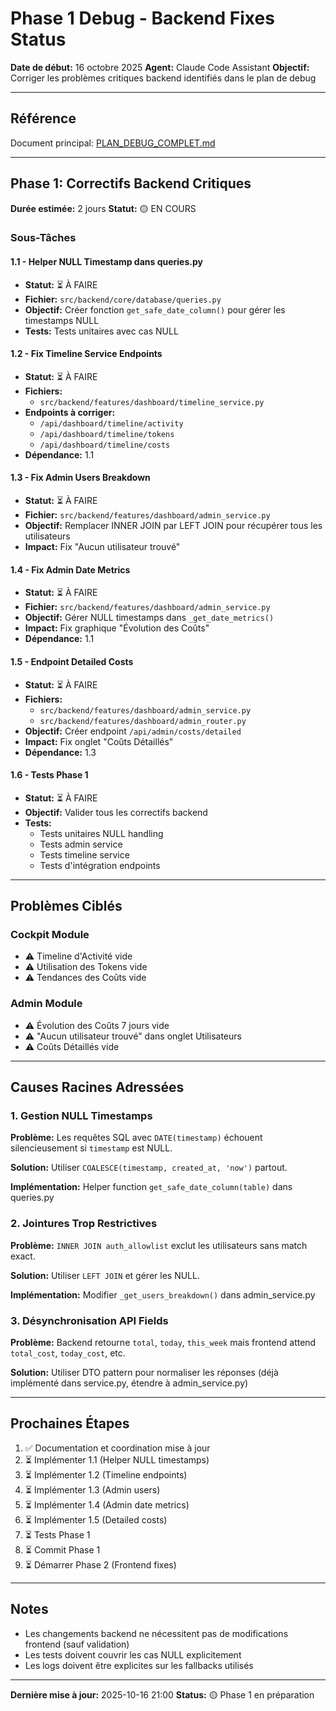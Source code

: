 # Phase 1 Debug - Backend Fixes Status

**Date de début:** 16 octobre 2025
**Agent:** Claude Code Assistant
**Objectif:** Corriger les problèmes critiques backend identifiés dans le plan de debug

---

## Référence

Document principal: [PLAN_DEBUG_COMPLET.md](../PLAN_DEBUG_COMPLET.md)

---

## Phase 1: Correctifs Backend Critiques

**Durée estimée:** 2 jours
**Statut:** 🟡 EN COURS

### Sous-Tâches

#### 1.1 - Helper NULL Timestamp dans queries.py
- **Statut:** ⏳ À FAIRE
- **Fichier:** `src/backend/core/database/queries.py`
- **Objectif:** Créer fonction `get_safe_date_column()` pour gérer les timestamps NULL
- **Tests:** Tests unitaires avec cas NULL

#### 1.2 - Fix Timeline Service Endpoints
- **Statut:** ⏳ À FAIRE
- **Fichiers:**
  - `src/backend/features/dashboard/timeline_service.py`
- **Endpoints à corriger:**
  - `/api/dashboard/timeline/activity`
  - `/api/dashboard/timeline/tokens`
  - `/api/dashboard/timeline/costs`
- **Dépendance:** 1.1

#### 1.3 - Fix Admin Users Breakdown
- **Statut:** ⏳ À FAIRE
- **Fichier:** `src/backend/features/dashboard/admin_service.py`
- **Objectif:** Remplacer INNER JOIN par LEFT JOIN pour récupérer tous les utilisateurs
- **Impact:** Fix "Aucun utilisateur trouvé"

#### 1.4 - Fix Admin Date Metrics
- **Statut:** ⏳ À FAIRE
- **Fichier:** `src/backend/features/dashboard/admin_service.py`
- **Objectif:** Gérer NULL timestamps dans `_get_date_metrics()`
- **Impact:** Fix graphique "Évolution des Coûts"
- **Dépendance:** 1.1

#### 1.5 - Endpoint Detailed Costs
- **Statut:** ⏳ À FAIRE
- **Fichiers:**
  - `src/backend/features/dashboard/admin_service.py`
  - `src/backend/features/dashboard/admin_router.py`
- **Objectif:** Créer endpoint `/api/admin/costs/detailed`
- **Impact:** Fix onglet "Coûts Détaillés"
- **Dépendance:** 1.3

#### 1.6 - Tests Phase 1
- **Statut:** ⏳ À FAIRE
- **Objectif:** Valider tous les correctifs backend
- **Tests:**
  - Tests unitaires NULL handling
  - Tests admin service
  - Tests timeline service
  - Tests d'intégration endpoints

---

## Problèmes Ciblés

### Cockpit Module
- ⚠️ Timeline d'Activité vide
- ⚠️ Utilisation des Tokens vide
- ⚠️ Tendances des Coûts vide

### Admin Module
- ⚠️ Évolution des Coûts 7 jours vide
- ⚠️ "Aucun utilisateur trouvé" dans onglet Utilisateurs
- ⚠️ Coûts Détaillés vide

---

## Causes Racines Adressées

### 1. Gestion NULL Timestamps
**Problème:** Les requêtes SQL avec `DATE(timestamp)` échouent silencieusement si `timestamp` est NULL.

**Solution:** Utiliser `COALESCE(timestamp, created_at, 'now')` partout.

**Implémentation:** Helper function `get_safe_date_column(table)` dans queries.py

### 2. Jointures Trop Restrictives
**Problème:** `INNER JOIN auth_allowlist` exclut les utilisateurs sans match exact.

**Solution:** Utiliser `LEFT JOIN` et gérer les NULL.

**Implémentation:** Modifier `_get_users_breakdown()` dans admin_service.py

### 3. Désynchronisation API Fields
**Problème:** Backend retourne `total`, `today`, `this_week` mais frontend attend `total_cost`, `today_cost`, etc.

**Solution:** Utiliser DTO pattern pour normaliser les réponses (déjà implémenté dans service.py, étendre à admin_service.py)

---

## Prochaines Étapes

1. ✅ Documentation et coordination mise à jour
2. ⏳ Implémenter 1.1 (Helper NULL timestamps)
3. ⏳ Implémenter 1.2 (Timeline endpoints)
4. ⏳ Implémenter 1.3 (Admin users)
5. ⏳ Implémenter 1.4 (Admin date metrics)
6. ⏳ Implémenter 1.5 (Detailed costs)
7. ⏳ Tests Phase 1
8. ⏳ Commit Phase 1
9. ⏳ Démarrer Phase 2 (Frontend fixes)

---

## Notes

- Les changements backend ne nécessitent pas de modifications frontend (sauf validation)
- Les tests doivent couvrir les cas NULL explicitement
- Les logs doivent être explicites sur les fallbacks utilisés

---

**Dernière mise à jour:** 2025-10-16 21:00
**Status:** 🟡 Phase 1 en préparation
